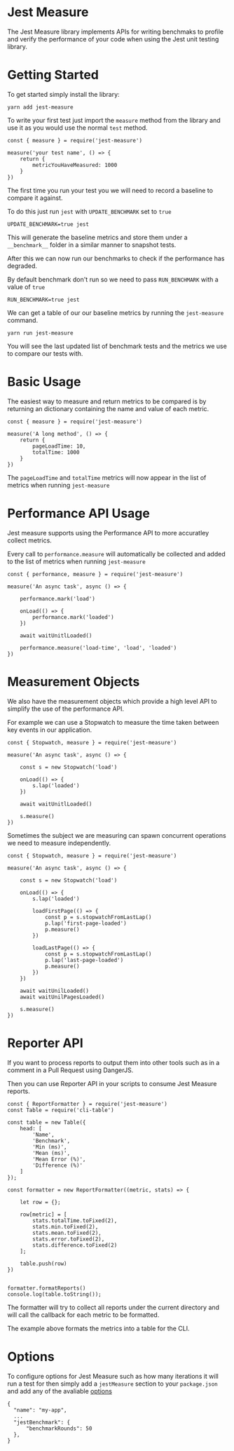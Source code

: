 # Jest Measure

The Jest Measure library implements APIs for writing benchmaks to profile and
verify the performance of your code when using
the Jest unit testing library.

# Getting Started

To get started simply install the library:

```
yarn add jest-measure
```

To write your first test just import the 
`measure` method from the library and use it
as you would use the normal `test` method.

```
const { measure } = require('jest-measure')

measure('your test name', () => {
    return {
        metricYouHaveMeasured: 1000
    }
})
```

The first time you run your test you we will
need to record a baseline to compare it against.

To do this just run `jest` with `UPDATE_BENCHMARK` set to `true`

```
UPDATE_BENCHMARK=true jest
```

This will generate the baseline metrics and store them under a 
`__benchmark__` folder in a similar manner to snapshot tests.

After this we can now run our benchmarks to check if the performance
has degraded.

By default benchmark don't run so we need to 
pass `RUN_BENCHMARK` with a value of `true`

```
RUN_BENCHMARK=true jest
```

We can get a table of our our baseline metrics by running 
the `jest-measure` command.

```
yarn run jest-measure
```

You will see the last updated list of benchmark tests
and the metrics we use to compare our tests with.

# Basic Usage

The easiest way to measure and return metrics to be compared is by
returning an dictionary containing the name and value of each metric.

```
const { measure } = require('jest-measure')

measure('A long method', () => {
    return {
        pageLoadTime: 10,
        totalTime: 1000
    }
})
```

The `pageLoadTime` and `totalTime` metrics will now appear in the list
of metrics when running `jest-measure`

# Performance API Usage

Jest measure supports using the Performance API to more accuratley
collect metrics.

Every call to `performance.measure` will automatically be collected and
added to the list of metrics when running `jest-measure`

```
const { performance, measure } = require('jest-measure')

measure('An async task', async () => {

    performance.mark('load')

    onLoad(() => {
        performance.mark('loaded')
    })

    await waitUnitlLoaded()
    
    performance.measure('load-time', 'load', 'loaded')
})
```

# Measurement Objects

We also have the measurement objects which provide
a high level API to simplify the use of the performance API.

For example we can use a Stopwatch to measure the time taken between
key events in our application.

```
const { Stopwatch, measure } = require('jest-measure')

measure('An async task', async () => {

    const s = new Stopwatch('load')

    onLoad(() => {
        s.lap('loaded')
    })

    await waitUnitlLoaded()

    s.measure()
})
```

Sometimes the subject we are measuring can spawn concurrent operations
we need to measure independently.


```
const { Stopwatch, measure } = require('jest-measure')

measure('An async task', async () => {

    const s = new Stopwatch('load')

    onLoad(() => {
        s.lap('loaded')

        loadFirstPage(() => {
            const p = s.stopwatchFromLastLap()
            p.lap('first-page-loaded')
            p.measure()
        })

        loadLastPage(() => {
            const p = s.stopwatchFromLastLap()
            p.lap('last-page-loaded')
            p.measure()
        })
    })

    await waitUnilLoaded()
    await waitUnilPagesLoaded()

    s.measure()
})
```

# Reporter API

If you want to process reports to output them into other tools such as
in a comment in a Pull Request using DangerJS.

Then you can use Reporter API in your scripts to consume Jest Measure
reports.

```
const { ReportFormatter } = require('jest-measure')
const Table = require('cli-table')

const table = new Table({
    head: [
        'Name',
        'Benchmark',
        'Min (ms)',
        'Mean (ms)',
        'Mean Error (%)',
        'Difference (%)'
    ]
});

const formatter = new ReportFormatter((metric, stats) => {

    let row = {};

    row[metric] = [
        stats.totalTime.toFixed(2),
        stats.min.toFixed(2),
        stats.mean.toFixed(2),
        stats.error.toFixed(2),
        stats.difference.toFixed(2)
    ];

    table.push(row)
})


formatter.formatReports()
console.log(table.toString());
```

The formatter will try to collect all reports under the current directory
and will call the callback for each metric to be formatted.

The example above formats the metrics into a table for the CLI.

# Options

To configure options for Jest Measure such as how many iterations
it will run a test for then simply add a `jestMeasure` section
to your `package.json` and add any of the avaliable [options](src/options.js)

```
{
  "name": "my-app",
  ...
  "jestBenchmark": {
      "benchmarkRounds": 50
  },
}
```